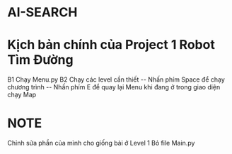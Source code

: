 # AI-SEARCH

# Kịch bản chính của Project 1 Robot Tìm Đường
B1	Chạy Menu.py
B2  Chạy các level cần thiết
-- Nhấn phím Space để chạy chương trình
-- Nhấn phím E để quay lại Menu khi đang ở trong giao diện chạy Map

# NOTE
Chỉnh sửa phần của mình cho giống bài ở Level 1
Bỏ file Main.py
